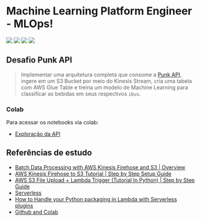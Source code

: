 # Machine Learning Platform Engineer - MLOps!

[![](https://img.shields.io/badge/Amazon_AWS-232F3E?style=for-the-badge&logo=amazon-aws&labelColor=white&logoColor=yellow&color=yellow)](https://aws.amazon.com/)
[![](https://img.shields.io/badge/serverless-layers?style=for-the-badge&logo=serverless&labelColor=white&color=red&)](https://www.serverless.com/) 
[![](https://img.shields.io/badge/Python-3776AB?style=for-the-badge&logo=python&labelColor=white)](https://www.python.org/)
[![](https://img.shields.io/badge/Colab-Google?style=for-the-badge&labelColor=white&color=orange&logo=googlecolab)](https://colab.research.google.com/)


## Desafio Punk API

> Implementar uma arquitetura completa que consome a [Punk API](https://punkapi.com/documentation/v2), ingere em um S3 Bucket por meio do Kinesis Stream, cria uma tabela com AWS Glue Table e treina um modelo de Machine Learning para classificar as bebidas em seus respectivos `ibus`.

### Colab

Para acessar os notebooks via colab:
- [Exploração da API](https://colab.research.google.com/github/ggarciabas/mlops_aws_punkapi/blob/exp_punkapi/notebooks/Explora_API.ipynb)


## Referências de estudo

- [Batch Data Processing with AWS Kinesis Firehose and S3 | Overview](https://www.youtube.com/watch?v=DPT3swb6zgI)
- [AWS Kinesis Firehose to S3 Tutorial | Step by Step Setup Guide](https://www.youtube.com/watch?v=UMKnCEgE--k&t=0s)
- [AWS S3 File Upload + Lambda Trigger (Tutorial In Python) | Step by Step Guide](https://youtu.be/H_rRlnSw_5s)
- [Serverless](https://aws.amazon.com/getting-started/deep-dive-serverless/?e=gs2020&p=gsrc)
- [How to Handle your Python packaging in Lambda with Serverless plugins](https://www.serverless.com/blog/serverless-python-packaging)
- [Github and Colab](https://colab.research.google.com/github/googlecolab/colabtools/blob/master/notebooks/colab-github-demo.ipynb#scrollTo=8QAWNjizy_3O)

<!-- Icons: https://simpleicons.org/ Shields: https://img.shields.io/badge-->